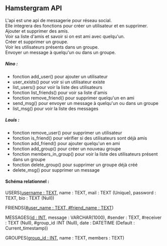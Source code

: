 ## Hamstergram API

L'api est une api de messagerie pour réseau social. <br>
Elle integrera des fonctions pour créer un utilisateur et en supprimer. <br>
Ajouter et supprimer des amis. <br>
Voir sa liste d'amis et savoir si on est ami avec quelqu'un. <br>
Créer et supprimer un groupe. <br>
Voir les utilisateurs présents dans un groupe. <br>
Envoyer un message à quelqu'un ou dans un groupe.


##### Nino : 
- fonction add_user() pour ajouter un utilisateur
- user_exists() pour voir si un utilisateur existe
- list_users() pour voir la liste des utilisateurs
- fonction list_friends() pour voir sa liste d'amis
- fonction remove_friend() pour supprimer quelqu'un en ami
- send_msg() pour envoyer un message à quelqu'un ou dans un groupe
- list_msg() pour voir la liste des messages 


##### Louis :
- fonction remove_user() pour supprimer un utilisateur
- fonction is_friend() pour vérifier si des utilisateurs sont déjà amis
- fonction add_friend() pour ajouter quelqu'un en ami
- fonction add_group() pour créer un nouveau groupe
- fonction members_in_group() pour voir la liste des utilisateurs présent dans un groupe
- fonction delete_group() pour supprimer un groupe déjà créé
- delete_msg() pour supprimer un message 


#### Schéma relationnel :
USERS(<u>username : TEXT</u>, name : TEXT, mail : TEXT (Unique), password : TEXT, bio : TEXT (Null))

FRIENDS(<u>#user_name : TEXT, #friend_name : TEXT</u>)

MESSAGES(<u>id : INT</u>, message : VARCHAR(1000), #sender : TEXT, #receiver : TEXT (Null), #group_id :INT (Null), date : DATETIME (Default : Current_timestamp))

GROUPES(<u>group_id : INT</u>, name : TEXT, members : TEXT)
